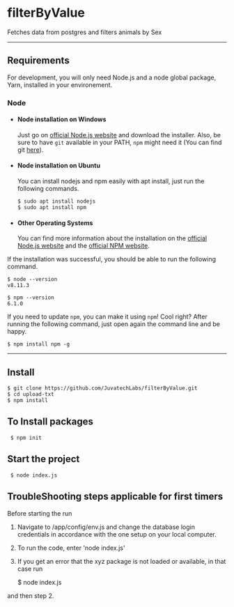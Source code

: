 # filterByValue
Fetches data from postgres and filters animals by Sex

---
## Requirements

For development, you will only need Node.js and a node global package, Yarn, installed in your environement.

### Node
- #### Node installation on Windows

  Just go on [official Node.js website](https://nodejs.org/) and download the installer.
Also, be sure to have `git` available in your PATH, `npm` might need it (You can find git [here](https://git-scm.com/)).

- #### Node installation on Ubuntu

  You can install nodejs and npm easily with apt install, just run the following commands.

      $ sudo apt install nodejs
      $ sudo apt install npm

- #### Other Operating Systems
  You can find more information about the installation on the [official Node.js website](https://nodejs.org/) and the [official NPM website](https://npmjs.org/).

If the installation was successful, you should be able to run the following command.

    $ node --version
    v8.11.3

    $ npm --version
    6.1.0

If you need to update `npm`, you can make it using `npm`! Cool right? After running the following command, just open again the command line and be happy.

    $ npm install npm -g

---

## Install

    $ git clone https://github.com/JuvatechLabs/filterByValue.git
    $ cd upload-txt
    $ npm install


## To Install packages 

     $ npm init
   

## Start the project
  
     $ node index.js

## TroubleShooting steps applicable for first timers
Before starting the run
1. Navigate to /app/config/env.js and change the database login credentials in accordance with the one setup on your local computer. 
2. To run the code, enter   'node index.js'
3. If you get an error that the xyz package is not loaded or available, in that case run

      
      $ node index.js


and then step 2. 




